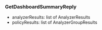 ### GetDashboardSummaryReply
- analyzerResults: list of AnalyzerResults
- policyResults: list of AnalyzerGroupResults
